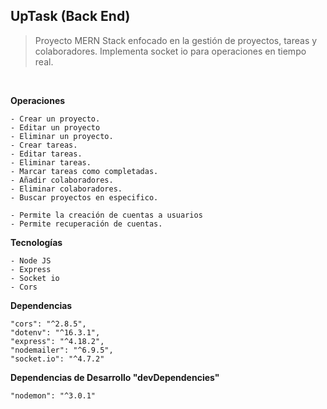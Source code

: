 ## UpTask (Back End)

> Proyecto MERN Stack enfocado en la gestión de proyectos, tareas y colaboradores.
> Implementa socket io para operaciones en tiempo real.

<br>

**Operaciones**

```
- Crear un proyecto.
- Editar un proyecto
- Eliminar un proyecto.
- Crear tareas.
- Editar tareas.
- Eliminar tareas.
- Marcar tareas como completadas.
- Añadir colaboradores.
- Eliminar colaboradores.
- Buscar proyectos en especifico.

- Permite la creación de cuentas a usuarios
- Permite recuperación de cuentas.
```

**Tecnologías**

```
- Node JS
- Express
- Socket io
- Cors
```

**Dependencias**

```
"cors": "^2.8.5",
"dotenv": "^16.3.1",
"express": "^4.18.2",
"nodemailer": "^6.9.5",
"socket.io": "^4.7.2"
```

**Dependencias de Desarrollo "devDependencies"**

```
"nodemon": "^3.0.1"
```
